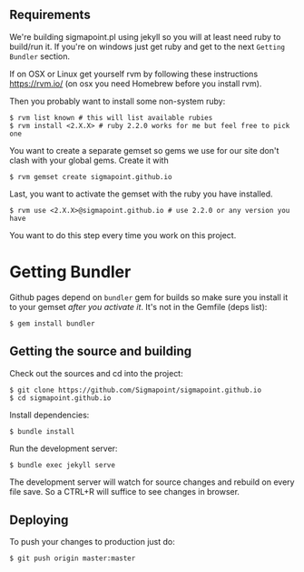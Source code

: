 Requirements
------------

We're building sigmapoint.pl using jekyll so you will at least need ruby
to build/run it. If you're on windows just get ruby and get to the next
`Getting Bundler` section.

If on OSX or Linux get yourself rvm by following these instructions
https://rvm.io/ (on osx you need Homebrew before you install rvm).

Then you probably want to install some non-system ruby:

    $ rvm list known # this will list available rubies
    $ rvm install <2.X.X> # ruby 2.2.0 works for me but feel free to pick one

You want to create a separate gemset so gems we use for our site don't
clash with your global gems. Create it with

    $ rvm gemset create sigmapoint.github.io

Last, you want to activate the gemset with the ruby you have installed.

    $ rvm use <2.X.X>@sigmapoint.github.io # use 2.2.0 or any version you have

You want to do this step every time you work on this project.


Getting Bundler
===============

Github pages depend on `bundler` gem for builds so make sure you install
it to your gemset *after you activate it*. It's not in the Gemfile (deps list):

    $ gem install bundler


Getting the source and building
-------------------------------

Check out the sources and cd into the project:

    $ git clone https://github.com/Sigmapoint/sigmapoint.github.io
    $ cd sigmapoint.github.io

Install dependencies:

    $ bundle install

Run the development server:

    $ bundle exec jekyll serve

The development server will watch for source changes and rebuild on every
file save. So a CTRL+R will suffice to see changes in browser.


Deploying
---------

To push your changes to production just do:

    $ git push origin master:master
